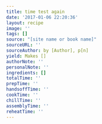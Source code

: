 ```yaml
---
title: time test again
date: '2017-01-06 22:20:36'
layout: recipe
image: ''
tags: []
source: "[site name or book name]"
sourceURL: ''
sourceAuthor: by [Author], p[n]
yield: Makes []
authorNote: ''
personalNote: ''
ingredients: []
totalTime: ''
prepTime: ''
handsoffTime: ''
cookTime: ''
chillTime: ''
assemblyTime: ''
reheatTime: ''
---
```

